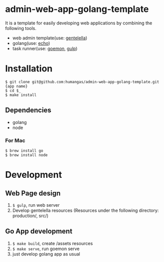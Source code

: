 # admin-web-app-golang-template
It is a template for easily developing web applications by combining the following tools.

- web admin template(use: [gentelella](https://github.com/puikinsh/gentelella))
- golang(use: [echo](https://github.com/labstack/echo))
- task runner(use: [goemon](https://github.com/mattn/goemon), [gulp](http://gulpjs.com/))


# Installation

```
$ git clone git@github.com:humangas/admin-web-app-golang-template.git {app name}
$ cd $_
$ make install
```

## Dependencies

- golang
- node

### For Mac

```
$ brew install go
$ brew install node
```


# Development

## Web Page design
1. `$ gulp`, run web server
1. Develop gentelella resources (Resources under the following directory: production/, src/)

## Go App development
1. `$ make build`, create /assets resources
1. `$ make serve`, run goemon serve
1. just develop golang app as usual 
